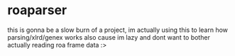 # roaparser
this is gonna be a slow burn of a project, im actually using this to learn how parsing/xlrd/genex works
also cause im lazy and dont want to bother actually reading roa frame data :>

